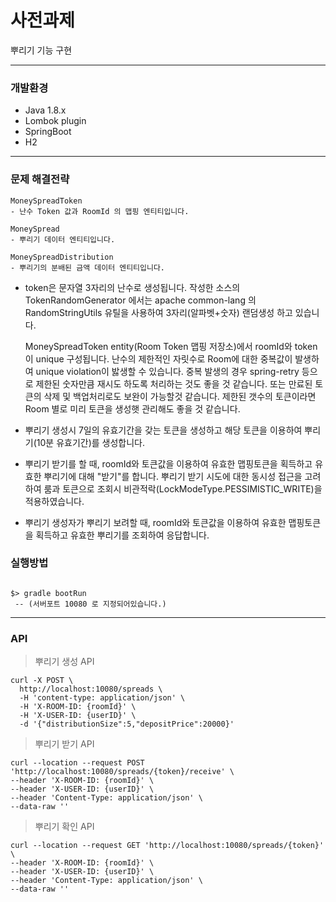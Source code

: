 # 사전과제 #

뿌리기 기능 구현

---

### 개발환경 ###

- Java 1.8.x
- Lombok plugin
- SpringBoot
- H2

---

### 문제 해결전략

```
MoneySpreadToken 
- 난수 Token 값과 RoomId 의 맵핑 엔티티입니다.

MoneySpread
- 뿌리기 데이터 엔티티입니다.

MoneySpreadDistribution
- 뿌리기의 분배된 금액 데이터 엔티티입니다.

```


- token은 문자열 3자리의 난수로 생성됩니다.
  작성한 소스의 TokenRandomGenerator 에서는 apache common-lang 의 RandomStringUtils 유틸을 사용하여
  3자리(알파벳+숫자) 랜덤생성 하고 있습니다.
  
  MoneySpreadToken entity(Room Token 맵핑 저장소)에서 roomId와 token 이 unique 구성됩니다.
  난수의 제한적인 자릿수로 Room에 대한 중복값이 발생하여 unique violation이 밣생할 수 있습니다.
  중복 발생의 경우 spring-retry 등으로 제한된 숫자만큼 재시도 하도록 처리하는 것도 좋을 것 같습니다.
  또는 만료된 토큰의 삭제 및 백업처리로도 보완이 가능할것 같습니다.
  제한된 갯수의 토큰이라면 Room 별로 미리 토큰을 생성햇 관리해도 좋을 것 같습니다. 

- 뿌리기 생성시 7일의 유효기간을 갖는 토큰을 생성하고 
  해당 토큰을 이용하여 뿌리기(10분 유효기간)를 생성합니다.
  
- 뿌리기 받기를 할 때, roomId와 토큰값을 이용하여 유효한 맵핑토큰을 획득하고
  유효한 뿌리기에 대해 "받기"를 합니다.
  뿌리기 받기 시도에 대한 동시성 접근을 고려하여 룸과 토큰으로 조회시 비관적락(LockModeType.PESSIMISTIC_WRITE)을 적용하였습니다. 
  
- 뿌리기 생성자가 뿌리기 보려할 때, roomId와 토큰값을 이용하여 유효한 맵핑토큰을 획득하고
  유효한 뿌리기를 조회하여 응답합니다.
  

### 실행방법

```

$> gradle bootRun  
 -- (서버포트 10080 로 지정되어있습니다.)

```

--- 

### API

> 뿌리기 생성 API

```
curl -X POST \
  http://localhost:10080/spreads \
  -H 'content-type: application/json' \
  -H 'X-ROOM-ID: {roomId}' \
  -H 'X-USER-ID: {userID}' \
  -d '{"distributionSize":5,"depositPrice":20000}'
```

> 뿌리기 받기 API
```
curl --location --request POST 'http://localhost:10080/spreads/{token}/receive' \
--header 'X-ROOM-ID: {roomId}' \
--header 'X-USER-ID: {userID}' \
--header 'Content-Type: application/json' \
--data-raw ''
```

> 뿌리기 확인 API

```
curl --location --request GET 'http://localhost:10080/spreads/{token}' \
--header 'X-ROOM-ID: {roomId}' \
--header 'X-USER-ID: {userID}' \
--header 'Content-Type: application/json' \
--data-raw ''
```




